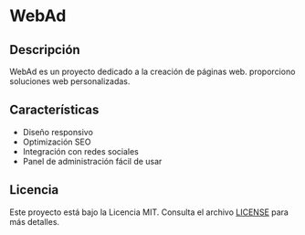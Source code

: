 # WebAd

## Descripción

WebAd es un proyecto dedicado a la creación de páginas web. proporciono soluciones web personalizadas.

## Características

- Diseño responsivo
- Optimización SEO
- Integración con redes sociales
- Panel de administración fácil de usar

## Licencia

Este proyecto está bajo la Licencia MIT. Consulta el archivo [LICENSE](LICENSE) para más detalles.
